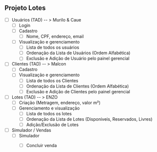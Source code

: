 
## Projeto Lotes
- [ ] Usuários (TAD) -- > Murilo & Caue
	- [ ] Login
	- [ ] Cadastro
        - [ ] Nome, CPF, endereço, email
	- [ ] Visualização e gerenciamento
        - [ ] Lista de todos os usuários
        - [ ] Ordenação da Lista de Usuários (Ordem Alfabética)
        - [ ] Exclusão e Adição de Usuário pelo painel gerencial
    
- [ ] Clientes (TAD) -- > Malcon
	- [ ] Cadastro
	- [ ] Visualização e gerenciamento
        - [ ] Lista de todos os Clientes
        - [ ] Ordenação da Lista de Clientes (Ordem Alfabética)
        - [ ] Exclusão e Adição de Clientes pelo painel gerencial
    
- [ ] Lotes (TAD) -- > ENZO
	- [ ] Criação (Metragem, endereço, valor m²)
	- [ ] Gerenciamento e visualização
        - [ ] Lista de todos os lotes
        - [ ] Ordenação da Lista de Lotes (Disponiveis, Reservados, Livres)
        - [ ] Adição/Exclusão de Lotes
- [ ] Simulador / Vendas
	- [ ] Simulador
        - [ ] Concluir venda

